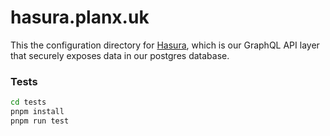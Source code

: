 # hasura.planx.uk

This the configuration directory for [Hasura](https://hasura.io), which is our GraphQL API layer that securely exposes data in our postgres database.

### Tests

```sh
cd tests
pnpm install
pnpm run test
```
